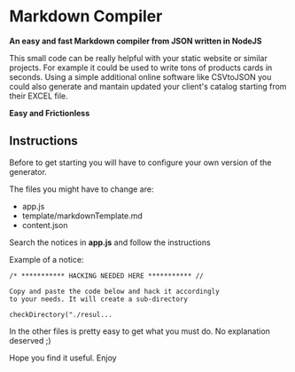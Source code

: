# Markdown Compiler
**An easy and fast Markdown compiler from JSON written in NodeJS**

This small code can be really helpful with your static website or similar projects. For example it could be used to write tons of products cards in seconds. Using a simple additional online software like CSVtoJSON you could also generate and mantain updated your client's catalog starting from their EXCEL file.

**Easy and Frictionless**

## Instructions
Before to get starting you will have to configure your own version of the generator.

The files you might have to change are:

- app.js
- template/markdownTemplate.md
- content.json

Search the notices in **app.js** and follow the instructions

Example of a notice:
```shell
/* *********** HACKING NEEDED HERE *********** //

Copy and paste the code below and hack it accordingly
to your needs. It will create a sub-directory

checkDirectory("./resul...
```

In the other files is pretty easy to get what you must do. No explanation deserved ;)

Hope you find it useful. Enjoy
